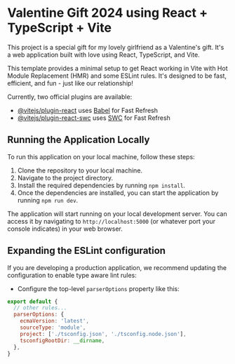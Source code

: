 # Valentine Gift 2024 using React + TypeScript + Vite

This project is a special gift for my lovely girlfriend as a Valentine's gift. It's a web application built with love using React, TypeScript, and Vite.

This template provides a minimal setup to get React working in Vite with Hot Module Replacement (HMR) and some ESLint rules. It's designed to be fast, efficient, and fun - just like our relationship!

Currently, two official plugins are available:

- [@vitejs/plugin-react](https://github.com/vitejs/vite-plugin-react/blob/main/packages/plugin-react/README.md) uses [Babel](https://babeljs.io/) for Fast Refresh
- [@vitejs/plugin-react-swc](https://github.com/vitejs/vite-plugin-react-swc) uses [SWC](https://swc.rs/) for Fast Refresh

## Running the Application Locally

To run this application on your local machine, follow these steps:

1. Clone the repository to your local machine.
2. Navigate to the project directory.
3. Install the required dependencies by running `npm install`.
4. Once the dependencies are installed, you can start the application by running `npm run dev`.

The application will start running on your local development server. You can access it by navigating to `http://localhost:5000` (or whatever port your console indicates) in your web browser.

## Expanding the ESLint configuration

If you are developing a production application, we recommend updating the configuration to enable type aware lint rules:

- Configure the top-level `parserOptions` property like this:

```js
export default {
  // other rules...
  parserOptions: {
    ecmaVersion: 'latest',
    sourceType: 'module',
    project: ['./tsconfig.json', './tsconfig.node.json'],
    tsconfigRootDir: __dirname,
  },
}
